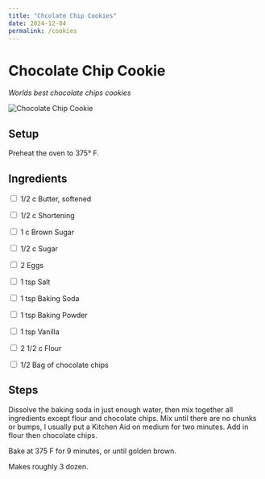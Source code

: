 ```yaml
---
title: "Chcolate Chip Cookies"
date: 2024-12-04
permalink: /cookies
---
```


# Chocolate Chip Cookie

_Worlds best chocolate chips cookies_

![Chocolate Chip Cookie](https://img.freepik.com/free-psd/baking-delicious-chocolate-chip-cookies-isolated-transparent-background_191095-16880.jpg)

## Setup
Preheat the oven to 375&deg; F.

## Ingredients

<input type="checkbox"> 1/2 c Butter, softened </input>

<input type="checkbox"/> 1/2 c Shortening

<input type="checkbox"/> 1 c Brown Sugar

<input type="checkbox"/> 1/2 c Sugar

<input type="checkbox"/> 2 Eggs

<input type="checkbox"/> 1 tsp Salt

<input type="checkbox"/> 1 tsp Baking Soda

<input type="checkbox"/> 1 tsp Baking Powder

<input type="checkbox"/> 1 tsp Vanilla

<input type="checkbox"/> 2 1/2 c Flour

<input type="checkbox"/> 1/2 Bag of chocolate chips

## Steps
Dissolve the baking soda in just enough water, then mix together all ingredients except flour and chocolate chips. Mix until there are no chunks or bumps, I usually put a Kitchen Aid on medium for two minutes. Add in flour then chocolate chips.

Bake at 375 F for 9 minutes, or until golden brown.

Makes roughly 3 dozen.
